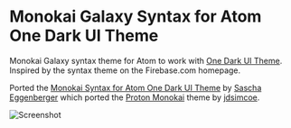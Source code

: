 # Monokai Galaxy Syntax for Atom One Dark UI Theme
Monokai Galaxy syntax theme for Atom to work with [One Dark UI Theme](https://atom.io/themes/one-dark-ui). Inspired by the syntax theme on the Firebase.com homepage.

Ported the [Monokai Syntax for Atom One Dark UI Theme](https://github.com/saschaeggi/monokai-syntax-for-one-dark) by [Sascha Eggenberger](https://github.com/saschaeggi) which ported the [Proton Monokai](https://github.com/jdsimcoe/proton-kai) theme by [jdsimcoe](https://github.com/jdsimcoe).

![Screenshot](https://raw.githubusercontent.com/tamedo/monokai-galaxy-syntax-for-one-dark/master/screenshot.png)
